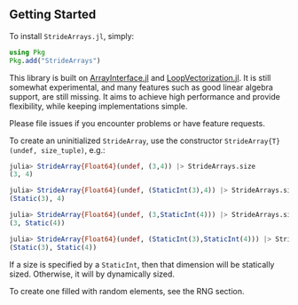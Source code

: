 ## Getting Started

To install `StrideArrays.jl`, simply:
```julia
using Pkg
Pkg.add("StrideArrays")
```

This library is built on [ArrayInterface.jl](https://github.com/SciML/ArrayInterface.jl) and [LoopVectorization.jl](https://github.com/chriselrod/LoopVectorization.jl).
It is still somewhat experimental, and many features such as good linear algebra support, are still missing. It aims to achieve high performance and provide flexibility, while keeping implementations simple.

Please file issues if you encounter problems or have feature requests.

To create an uninitialized `StrideArray`, use the constructor `StrideArray{T}(undef, size_tuple)`, e.g.:
```julia
julia> StrideArray{Float64}(undef, (3,4)) |> StrideArrays.size
(3, 4)

julia> StrideArray{Float64}(undef, (StaticInt(3),4)) |> StrideArrays.size
(Static(3), 4)

julia> StrideArray{Float64}(undef, (3,StaticInt(4))) |> StrideArrays.size
(3, Static(4))

julia> StrideArray{Float64}(undef, (StaticInt(3),StaticInt(4))) |> StrideArrays.size
(Static(3), Static(4))
```
If a size is specified by a `StaticInt`, then that dimension will be statically sized. Otherwise, it will by dynamically sized.


To create one filled with random elements, see the RNG section.



